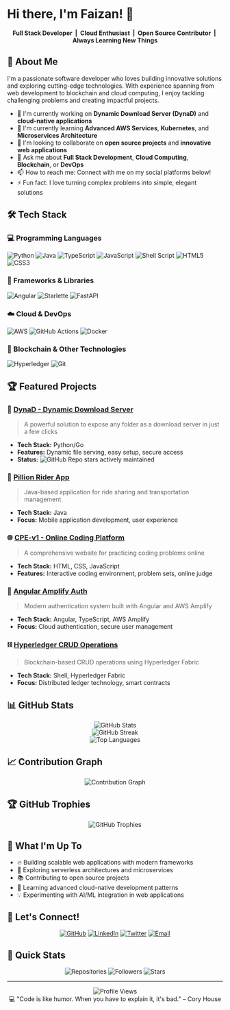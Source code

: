 # Hi there, I'm Faizan! 👋

<div align="center">

  **Full Stack Developer &nbsp;|&nbsp; Cloud Enthusiast &nbsp;|&nbsp; Open Source Contributor &nbsp;|&nbsp; Always Learning New Things**
</div>

## 🚀 About Me

I'm a passionate software developer who loves building innovative solutions and exploring cutting-edge technologies. With experience spanning from web development to blockchain and cloud computing, I enjoy tackling challenging problems and creating impactful projects.

- 🔭 I'm currently working on **Dynamic Download Server (DynaD)** and **cloud-native applications**
- 🌱 I'm currently learning **Advanced AWS Services**, **Kubernetes**, and **Microservices Architecture**
- 👯 I'm looking to collaborate on **open source projects** and **innovative web applications**
- 💬 Ask me about **Full Stack Development**, **Cloud Computing**, **Blockchain**, or **DevOps**
- 📫 How to reach me: Connect with me on my social platforms below!
- ⚡ Fun fact: I love turning complex problems into simple, elegant solutions

## 🛠️ Tech Stack

### 💻 Programming Languages
![Python](https://img.shields.io/badge/Python-3776AB?style=for-the-badge&logo=python&logoColor=white)
![Java](https://img.shields.io/badge/Java-ED8B00?style=for-the-badge&logo=java&logoColor=white)
![TypeScript](https://img.shields.io/badge/TypeScript-007ACC?style=for-the-badge&logo=typescript&logoColor=white)
![JavaScript](https://img.shields.io/badge/JavaScript-F7DF1E?style=for-the-badge&logo=javascript&logoColor=black)
![Shell Script](https://img.shields.io/badge/Shell_Script-121011?style=for-the-badge&logo=gnu-bash&logoColor=white)
![HTML5](https://img.shields.io/badge/HTML5-E34F26?style=for-the-badge&logo=html5&logoColor=white)
![CSS3](https://img.shields.io/badge/CSS3-1572B6?style=for-the-badge&logo=css3&logoColor=white)

### 🚀 Frameworks & Libraries
![Angular](https://img.shields.io/badge/Angular-DD0031?style=for-the-badge&logo=angular&logoColor=white)
![Starlette](https://img.shields.io/badge/Starlette-009688?style=for-the-badge&logo=python&logoColor=white)
![FastAPI](https://img.shields.io/badge/FastAPI-005571?style=for-the-badge&logo=fastapi)

### ☁️ Cloud & DevOps
![AWS](https://img.shields.io/badge/AWS-%23FF9900.svg?style=for-the-badge&logo=amazon-aws&logoColor=white)
![GitHub Actions](https://img.shields.io/badge/GitHub_Actions-2088FF?style=for-the-badge&logo=github-actions&logoColor=white)
![Docker](https://img.shields.io/badge/Docker-2496ED?style=for-the-badge&logo=docker&logoColor=white)

### 🔗 Blockchain & Other Technologies
![Hyperledger](https://img.shields.io/badge/Hyperledger-2F3134?style=for-the-badge&logo=hyperledger&logoColor=white)
![Git](https://img.shields.io/badge/GIT-E44C30?style=for-the-badge&logo=git&logoColor=white)

## 🏆 Featured Projects

### 🌟 [DynaD - Dynamic Download Server](https://github.com/faizanazim11/DynaD)
> A powerful solution to expose any folder as a download server in just a few clicks
- **Tech Stack:** Python/Go
- **Features:** Dynamic file serving, easy setup, secure access
- **Status:** ![GitHub Repo stars](https://img.shields.io/github/stars/faizanazim11/DynaD?style=social) actively maintained

### 🚗 [Pillion Rider App](https://github.com/faizanazim11/Pillion-Rider)
> Java-based application for ride sharing and transportation management
- **Tech Stack:** Java
- **Focus:** Mobile application development, user experience

### 🌐 [CPE-v1 - Online Coding Platform](https://github.com/faizanazim11/CPE-v1)
> A comprehensive website for practicing coding problems online
- **Tech Stack:** HTML, CSS, JavaScript
- **Features:** Interactive coding environment, problem sets, online judge

### 🔐 [Angular Amplify Auth](https://github.com/faizanazim11/ang-amplify)
> Modern authentication system built with Angular and AWS Amplify
- **Tech Stack:** Angular, TypeScript, AWS Amplify
- **Focus:** Cloud authentication, secure user management

### ⛓️ [Hyperledger CRUD Operations](https://github.com/faizanazim11/Hyperledger-CRUD)
> Blockchain-based CRUD operations using Hyperledger Fabric
- **Tech Stack:** Shell, Hyperledger Fabric
- **Focus:** Distributed ledger technology, smart contracts

## 📊 GitHub Stats

<div align="center">
  <img src="https://github-readme-stats.vercel.app/api?username=faizanazim11&theme=radical&hide_border=false&include_all_commits=true&count_private=false" alt="GitHub Stats" />
</div>

<div align="center">
  <img src="https://github-readme-streak-stats.herokuapp.com/?user=faizanazim11&theme=radical&hide_border=false" alt="GitHub Streak" />
</div>

<div align="center">
  <img src="https://github-readme-stats.vercel.app/api/top-langs/?username=faizanazim11&theme=radical&hide_border=false&include_all_commits=true&count_private=false&layout=compact" alt="Top Languages" />
</div>

## 📈 Contribution Graph

<div align="center">
  <img src="https://github-readme-activity-graph.vercel.app/graph?username=faizanazim11&bg_color=0D1117&color=36BCF7&line=36BCF7&point=FFFFFF&area=true" alt="Contribution Graph" />
</div>

## 🏆 GitHub Trophies

<div align="center">
  <img src="https://github-profile-trophy.vercel.app/?username=faizanazim11&theme=radical&no-frame=false&no-bg=false&margin-w=4" alt="GitHub Trophies" />
</div>

## 🌟 What I'm Up To

- 🔥 Building scalable web applications with modern frameworks
- 🚀 Exploring serverless architectures and microservices
- 📚 Contributing to open source projects
- 🎯 Learning advanced cloud-native development patterns
- 💡 Experimenting with AI/ML integration in web applications

## 🤝 Let's Connect!

<div align="center">
  
[![GitHub](https://img.shields.io/badge/GitHub-100000?style=for-the-badge&logo=github&logoColor=white)](https://github.com/faizanazim11)
[![LinkedIn](https://img.shields.io/badge/LinkedIn-0077B5?style=for-the-badge&logo=linkedin&logoColor=white)](https://linkedin.com/in/faizanazim11)
[![Twitter](https://img.shields.io/badge/Twitter-1DA1F2?style=for-the-badge&logo=twitter&logoColor=white)](https://twitter.com/faizanazim11)
[![Email](https://img.shields.io/badge/Email-D14836?style=for-the-badge&logo=gmail&logoColor=white)](mailto:faizanazim11@gmail.com)

</div>

## 🎯 Quick Stats

<div align="center">
  
![Repositories](https://img.shields.io/badge/Total_Repositories-10+-36BCF7?style=for-the-badge)
![Followers](https://img.shields.io/github/followers/faizanazim11?style=for-the-badge&color=36BCF7)
![Stars](https://img.shields.io/github/stars/faizanazim11?style=for-the-badge&color=36BCF7)

</div>

---

<div align="center">
  <img src="https://komarev.com/ghpvc/?username=faizanazim11&color=blueviolet&style=flat-square&label=Profile+Views" alt="Profile Views" />
</div>

<div align="center">
  💻 "Code is like humor. When you have to explain it, it's bad." – Cory House
</div>